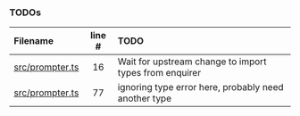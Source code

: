 ### TODOs
| Filename | line # | TODO
|:------|:------:|:------
| [src/prompter.ts](src/prompter.ts#L16) | 16 | Wait for upstream change to import types from enquirer
| [src/prompter.ts](src/prompter.ts#L77) | 77 | ignoring type error here, probably need another type
